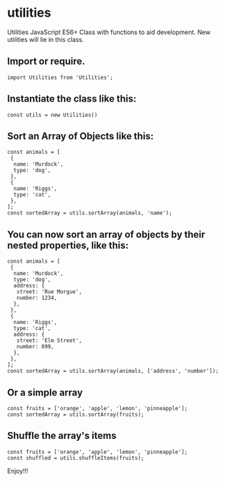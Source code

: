 # utilities
Utilities JavaScript ES6+ Class with functions to aid development. New utilities will lie in this class.

## Import or require.
```
import Utilities from 'Utilities';
```

## Instantiate the class like this:
```
const utils = new Utilities()
```

## Sort an Array of Objects like this:
```
const animals = [
 {
  name: 'Murdock',
  type: 'dog',
 },
 {
  name: 'Riggs',
  type: 'cat',
 },
];
const sortedArray = utils.sortArray(animals, 'name');
```

## You can now sort an array of objects by their nested properties, like this:
```
const animals = [
 {
  name: 'Murdock',
  type: 'dog',
  address: {
   street: 'Rue Morgue',
   number: 1234,
  },
 },
 {
  name: 'Riggs',
  type: 'cat',
  address: {
   street: 'Elm Street',
   number: 899,
  },
 },
];
const sortedArray = utils.sortArray(animals, ['address', 'number']);
```

## Or a simple array
```
const fruits = ['orange', 'apple', 'lemon', 'pinneapple'];
const sortedArray = utils.sortArray(fruits);
```

## Shuffle the array's items
```
const fruits = ['orange', 'apple', 'lemon', 'pinneapple'];
const shuffled = utils.shuffleItems(fruits);
```

Enjoy!!!
